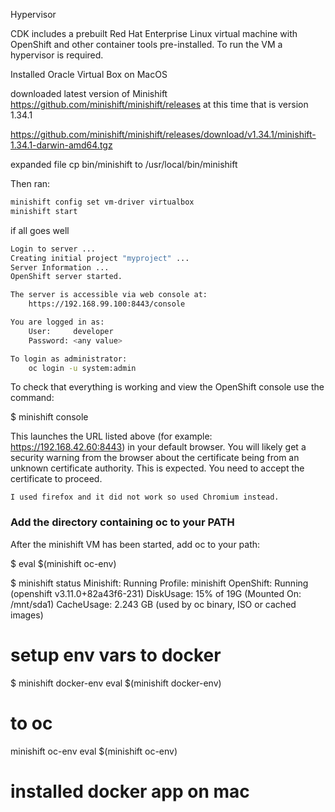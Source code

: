 Hypervisor

CDK includes a prebuilt Red Hat Enterprise Linux virtual machine with OpenShift and other container tools pre-installed. To run the VM a hypervisor is required.

Installed Oracle Virtual Box on MacOS


downloaded latest version of Minishift
https://github.com/minishift/minishift/releases
at this time that is version 1.34.1

https://github.com/minishift/minishift/releases/download/v1.34.1/minishift-1.34.1-darwin-amd64.tgz

expanded file
cp bin/minishift to /usr/local/bin/minishift

Then ran:
```sh
minishift config set vm-driver virtualbox
minishift start

```

if all goes well

```sh
Login to server ...
Creating initial project "myproject" ...
Server Information ...
OpenShift server started.

The server is accessible via web console at:
    https://192.168.99.100:8443/console

You are logged in as:
    User:     developer
    Password: <any value>

To login as administrator:
    oc login -u system:admin

```
To check that everything is working and view the OpenShift console use the command:

$ minishift console

This launches the URL listed above (for example: https://192.168.42.60:8443) in your default browser.  You will likely get a security warning from the browser about the certificate being from an unknown certificate authority. This is expected. You need to accept the certificate to proceed.

`I used firefox and it did not work so used Chromium instead.`

### Add the directory containing oc to your PATH

After the minishift VM has been started, 
add oc to your path:

$ eval $(minishift oc-env)

$ minishift status
Minishift:  Running
Profile:    minishift
OpenShift:  Running (openshift v3.11.0+82a43f6-231)
DiskUsage:  15% of 19G (Mounted On: /mnt/sda1)
CacheUsage: 2.243 GB (used by oc binary, ISO or cached images)


# setup env vars to docker
$ minishift docker-env
eval $(minishift docker-env)
# to oc
minishift oc-env
eval $(minishift oc-env)

# installed docker app on mac


